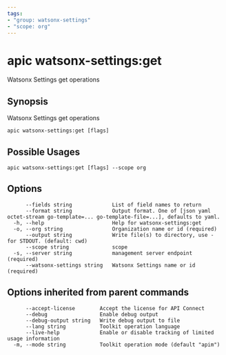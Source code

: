 ```yaml
---
tags:
- "group: watsonx-settings"
- "scope: org"
---
```

# apic watsonx-settings:get

Watsonx Settings get operations

## Synopsis

Watsonx Settings get operations

```
apic watsonx-settings:get [flags]
```

## Possible Usages

```
apic watsonx-settings:get [flags] --scope org
```

## Options

```
      --fields string             List of field names to return
      --format string             Output format. One of [json yaml octet-stream go-template=... go-template-file=...], defaults to yaml.
  -h, --help                      Help for watsonx-settings:get
  -o, --org string                Organization name or id (required)
      --output string             Write file(s) to directory, use - for STDOUT. (default: cwd)
      --scope string              scope
  -s, --server string             management server endpoint (required)
      --watsonx-settings string   Watsonx Settings name or id (required)
```

## Options inherited from parent commands

```
      --accept-license        Accept the license for API Connect
      --debug                 Enable debug output
      --debug-output string   Write debug output to file
      --lang string           Toolkit operation language
      --live-help             Enable or disable tracking of limited usage information
  -m, --mode string           Toolkit operation mode (default "apim")
```
